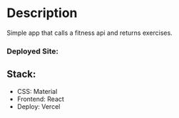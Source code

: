 # Description

Simple app that calls a fitness api and returns exercises.

### Deployed Site:

## Stack:

- CSS: Material
- Frontend: React
- Deploy: Vercel
